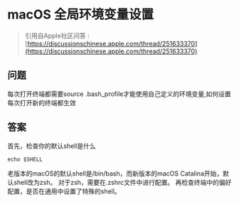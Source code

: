 # macOS 全局环境变量设置

> 引用自Apple社区问答 : [https://discussionschinese.apple.com/thread/251633370](https://discussionschinese.apple.com/thread/251633370)

## 问题
每次打开终端都需要source .bash_profile才能使用自己定义的环境变量,如何设置每次打开新的终端都生效
## 答案
首先，检查你的默认shell是什么
```shell
echo $SHELL
```
老版本的macOS的默认shell是/bin/bash，而新版本的macOS Catalina开始，默认shell改为zsh。
对于zsh，需要在.zshrc文件中进行配置。
再检查终端中的偏好配置，是否在通用中设置了特殊的shell。
